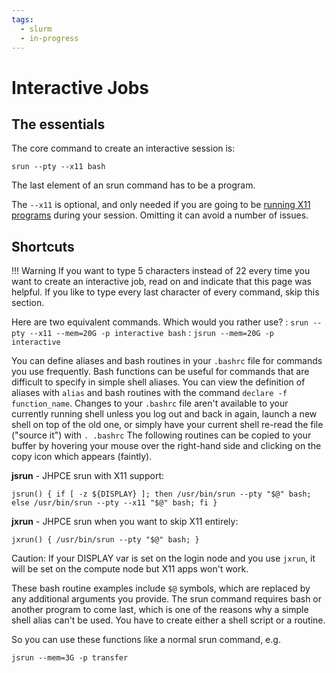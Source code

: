```yaml
---
tags:
  - slurm
  - in-progress
---
```


# Interactive Jobs  

## The essentials
The core command to create an interactive session is:

`srun --pty --x11 bash`

The last element of an srun command has to be a program.

The `--x11` is optional, and only needed if you are going to be [running X11 programs](../access/x11.md) during your session. Omitting it can avoid a number of issues.


## Shortcuts

!!! Warning
    If you want to type 5 characters instead of 22 every time you want to create an interactive job, read on and indicate that this page was helpful.  If you like to type every last character of every command, skip this section.

Here are two equivalent commands. Which would you rather use?
: `srun --pty --x11 --mem=20G -p interactive bash`
: `jsrun --mem=20G -p interactive`

You can define aliases and bash routines in your `.bashrc` file for commands you use frequently.  Bash functions can be useful for commands that are difficult to specify in simple shell aliases. You can view the definition of aliases with `alias` and bash routines with the command `declare -f function_name`.   Changes to your `.bashrc` file aren't available to your currently running shell unless you log out and back in again, launch a new shell on top of the old one, or simply have your current shell re-read the file ("source it") with `. .bashrc` The following routines can be copied to your buffer by hovering your mouse over the right-hand side and clicking on the copy icon which appears (faintly).

**jsrun** - JHPCE srun with X11 support:
```
jsrun() { if [ -z ${DISPLAY} ]; then /usr/bin/srun --pty "$@" bash; else /usr/bin/srun --pty --x11 "$@" bash; fi }
```

**jxrun** - JHPCE srun when you want to skip X11 entirely:

```
jxrun() { /usr/bin/srun --pty "$@" bash; }
```

Caution: If your DISPLAY var is set on the login node and you use `jxrun`, it will be set on the compute node but X11 apps won't work.
  
These bash routine examples include `$@` symbols, which are replaced by any additional arguments you provide. The srun command requires bash or another program to come last, which is one of the reasons why a simple shell alias can't be used. You have to create either a shell script or a routine.

So you can use these functions like a normal srun command, e.g.

```jsrun --mem=3G -p transfer```

